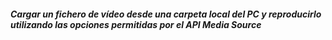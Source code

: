 ##### Cargar un fichero de vídeo desde una carpeta local del PC y reproducirlo utilizando las opciones permitidas por el API Media Source
